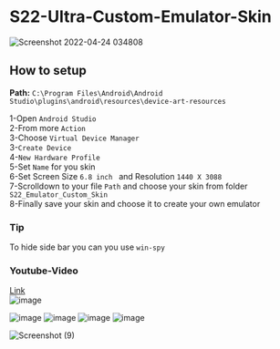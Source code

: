 # S22-Ultra-Custom-Emulator-Skin
![Screenshot 2022-04-24 034808](https://user-images.githubusercontent.com/70527079/164998741-df3173f8-92ef-462b-9259-fc791b57ce5a.png)
## How to setup
**Path:** `C:\Program Files\Android\Android Studio\plugins\android\resources\device-art-resources`

1-Open `Android Studio`\
2-From more `Action`\
3-Choose `Virtual Device Manager`\
3-`Create Device`\
4-`New Hardware Profile`\
5-Set `Name` for you skin\
6-Set Screen  Size `6.8 inch ` and Resolution `1440 X 3088`\
7-Scrolldown to your file `Path` and choose your skin from folder `S22_Emulator_Custom_Skin`\
8-Finally save your skin and choose it to create your own emulator
### Tip 
To hide side bar you can you use `win-spy` 
### Youtube-Video
[Link](https://youtu.be/6hoHtgQRId4)\
![image](https://user-images.githubusercontent.com/70527079/164999072-71cf61a4-d68f-4f67-85e0-7ba3cc34af3d.png)


![image](https://user-images.githubusercontent.com/70527079/164999086-5d320a67-04c8-4214-a325-682828dc95eb.png)
![image](https://user-images.githubusercontent.com/70527079/164999100-c042d518-fa57-46d7-a4ab-b605dfdf23a1.png)
![image](https://user-images.githubusercontent.com/70527079/164999141-733114ee-ddec-4dcc-829c-afaa605747d8.png)
![image](https://user-images.githubusercontent.com/70527079/164999149-301df57c-6280-49f0-8739-fa8a1ce513e0.png)



![Screenshot (9)](https://user-images.githubusercontent.com/70527079/164998747-dd9c1d7a-ec89-4e9f-940b-d04da97f80f0.png)
